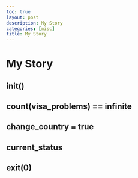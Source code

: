 ```yaml
---
toc: true
layout: post
description: My Story
categories: [misc]
title: My Story
---
```

# My Story

## init()

## count(visa_problems) == infinite

## change_country = true

## current_status

## exit(0)
